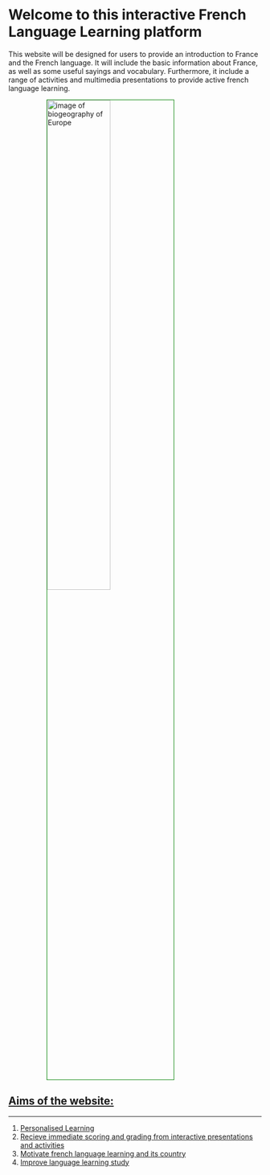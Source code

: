 <h1>  Welcome to this interactive French Language Learning platform </h1> 

<p> This website will be designed for users to provide an introduction to France and the French language. It will include the basic information about France, as well as some useful sayings and vocabulary. Furthermore, it include a range of activities and multimedia presentations to provide active french language learning.</p>

<a href="https://upload.wikimedia.org/wikipedia/commons/c/c3/Flag_of_France.svg" title=" Flag of France"> 

<img style="width:50%; border:1px solid green; margin-left:15%;" src="https://upload.wikimedia.org/wikipedia/commons/c/c3/Flag_of_France.svg" alt="image of biogeography of Europe" >
  

<h2> Aims of the website: </h2> 
  <hr>
  <ol>
  <li> Personalised Learning </li>
  <li>Recieve immediate scoring and grading from interactive presentations and activities </li>
  <li> Motivate french language learning and its country </li>
  <li> Improve language learning study </li>
   </ol>


    
